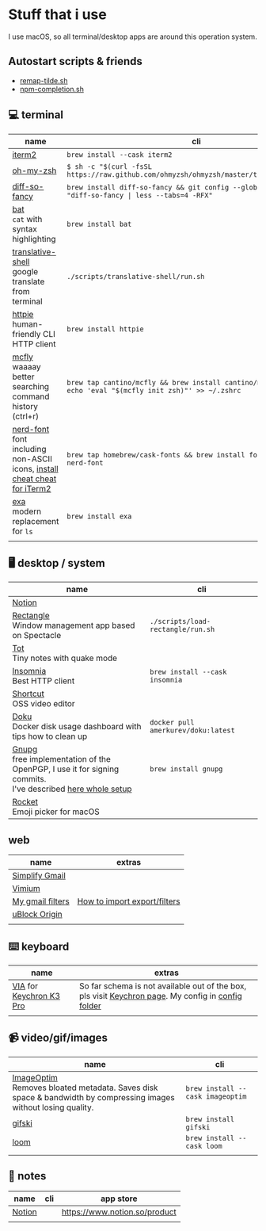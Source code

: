 # Stuff that i use

I use macOS, so all terminal/desktop apps are around this operation system.

## Autostart scripts & friends

- [remap-tilde.sh](./scripts/remap-tilde/run.sh)
- [npm-completion.sh](./scripts/npm-completion/run.sh)

## 💻 terminal

| name                                                                                                                                                  | cli                                                                                                         |
| ----------------------------------------------------------------------------------------------------------------------------------------------------- | ----------------------------------------------------------------------------------------------------------- |
| [iterm2](https://iterm2.com/)                                                                                                                         | `brew install --cask iterm2`                                                                                |
| [oh-my-zsh](https://ohmyz.sh/)                                                                                                                        | `$ sh -c "$(curl -fsSL https://raw.github.com/ohmyzsh/ohmyzsh/master/tools/install.sh)"`                    |
| [diff-so-fancy](https://github.com/so-fancy/diff-so-fancy)                                                                                            | `brew install diff-so-fancy && git config --global core.pager "diff-so-fancy \| less --tabs=4 -RFX"`        |
| [bat](https://github.com/sharkdp/bat) <br/> `cat` with syntax highlighting                                                                            | `brew install bat`                                                                                          |
| [translative-shell](https://github.com/soimort/translate-shell) <br/> google translate from terminal                                                  | `./scripts/translative-shell/run.sh`                                                                        |
| [httpie](https://github.com/httpie/httpie) <br/> human-friendly CLI HTTP client                                                                       | `brew install httpie`                                                                                       |
| [mcfly](https://github.com/cantino/mcfly) <br/> waaaay better searching command history (ctrl+r)                                                      | `brew tap cantino/mcfly && brew install cantino/mcfly/mcfly && echo 'eval "$(mcfly init zsh)"' >> ~/.zshrc` |
| [nerd-font](https://www.nerdfonts.com/#home) <br/> font including non-ASCII icons, [install cheat cheat for iTerm2](https://webinstall.dev/nerdfont/) | `brew tap homebrew/cask-fonts && brew install font-Fira-Code-nerd-font`                                     |
| [exa](https://github.com/ogham/exa) <br/> modern replacement for `ls`                                                                                 | `brew install exa`                                                                                          |
|                                                                                                                                                       |                                                                                                             |

## 🖥 desktop / system

| name                                                                                                                                                                                              | cli                                 |
| ------------------------------------------------------------------------------------------------------------------------------------------------------------------------------------------------- | ----------------------------------- |
| [Notion](https://www.notion.so/product)                                                                                                                                                           |                                     |
| [Rectangle](https://github.com/rxhanson/Rectangle) </br> Window management app based on Spectacle                                                                                                 | `./scripts/load-rectangle/run.sh`   |
| [Tot](https://tot.rocks/) </br> Tiny notes with quake mode                                                                                                                                        |                                     |
| [Insomnia](https://insomnia.rest/) </br> Best HTTP client                                                                                                                                         | `brew install --cask insomnia`      |
| [Shortcut](https://shotcut.org/) <br/> OSS video editor                                                                                                                                           |                                     |
| [Doku](https://github.com/amerkurev/doku/) <br/> Docker disk usage dashboard with tips how to clean up                                                                                            | `docker pull amerkurev/doku:latest` |
| [Gnupg](https://www.gnupg.org/download/) <br/> free implementation of the OpenPGP, I use it for signing commits.<br/>I've described [here whole setup](./docs/add-gpg-key-to-sign-git-commits.md) | `brew install gnupg`                |
| [Rocket](https://matthewpalmer.net/rocket/) <br/> Emoji picker for macOS                                                                                                                          |         |

## web

| name                                                                                                      | extras                                                                                                                                        |
| --------------------------------------------------------------------------------------------------------- | --------------------------------------------------------------------------------------------------------------------------------------------- |
| [Simplify Gmail](http://simpl.fyi/)                                                                       |                                                                                                                                               |
| [Vimium](https://vimium.github.io/)                                                                       |                                                                                                                                               |
| [My gmail filters](./assets/mailFilters.xml)                                                              | [How to import export/filters](https://sites.google.com/a/chatham.k12.nc.us/chatham-goes-google/home/gmail---exporting-and-importing-filters) |
| [uBlock Origin](https://chrome.google.com/webstore/detail/ublock-origin/cjpalhdlnbpafiamejdnhcphjbkeiagm) |                                                                                                                                               |
|                                                                                                           |                                                                                                                                               |

## ⌨️ keyboard

| name                                                                                                                                              | extras                                                                                                                                                                                                                                |
| ------------------------------------------------------------------------------------------------------------------------------------------------- | ------------------------------------------------------------------------------------------------------------------------------------------------------------------------------------------------------------------------------------- |
| [VIA](https://usevia.app/#/) for [Keychron K3 Pro](https://www.keychron.com/products/keychron-k3-pro-qmk-via-wireless-custom-mechanical-keyboard) | So far schema is not available out of the box, pls visit [Keychron page](https://www.keychron.com/products/keychron-k3-pro-qmk-via-wireless-custom-mechanical-keyboard). My config in [config folder](./configs/keychron_k3_pro.json) |
|                                                                                                                                                   |                                                                                                                                                                                                                                       |

## 📹 video/gif/images

| name                                                                                                                                                | cli                              |
| --------------------------------------------------------------------------------------------------------------------------------------------------- | -------------------------------- |
| [ImageOptim](https://imageoptim.com/mac) </br> Removes bloated metadata. Saves disk space & bandwidth by compressing images without losing quality. | `brew install --cask imageoptim` |
| [gifski](https://github.com/ImageOptim/gifski)                                                                                                      | `brew install gifski`            |
| [loom](https://www.loom.com/)                                                                                                                       | `brew install --cask loom`       |
|                                                                                                                                                     |                                  |

## 📝 notes

| name                                    | cli | app store                     |
| --------------------------------------- | --- | ----------------------------- |
| [Notion](https://www.notion.so/product) |     | https://www.notion.so/product |
|                                         |     |                               |
